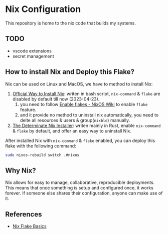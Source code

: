 # Nix Configuration

This repository is home to the nix code that builds my systems.


## TODO

- vscode extensions
- secret management

## How to install Nix and Deploy this Flake?

Nix can be used on Linux and MacOS, we have to method to install Nix:

1. [Official Way to Install Nix](https://nixos.org/download.html): writen in bash script, `nix-command` & `flake` are disabled by default till now (2023-04-23).
   1. you need to follow [Enable flakes - NixOS Wiki](https://nixos.wiki/wiki/Flakes) to enable `flake` feature.
   2. and it provide no method to uninstall nix automatically, you need to delte all resources & users & group(`nixbld`) manually.
2. [The Determinate Nix Installer](https://github.com/DeterminateSystems/nix-installer): writen mainly in Rust, enable `nix-command` & `flake` by default, and offer an easy way to uninstall Nix.

After installed Nix with `nix-command` & `flake` enabled, you can deploy this flake with the following command:

```bash
sudo nixos-rebuild switch .#nixos
```

## Why Nix?

Nix allows for easy to manage, collaborative, reproducible deployments. This means that once something is setup and configured once, it works forever. If someone else shares their configuration, anyone can make use of it.


## References

- [Nix Flake Basics](./Nix_Flake_Basics.md)
